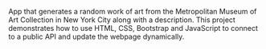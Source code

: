 App that generates a random work of art from the Metropolitan Museum of Art Collection in New York City along with a description. This project demonstrates how to use HTML, CSS, Bootstrap and JavaScript to connect to a public API and update the webpage dynamically.
